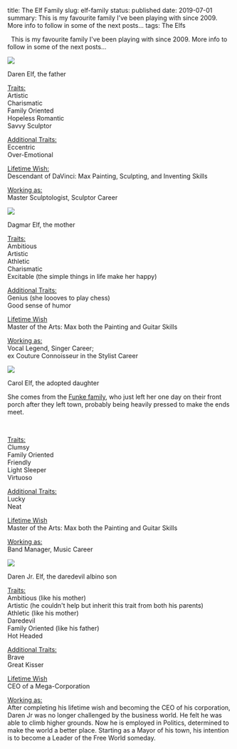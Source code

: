 title: The Elf Family
slug: elf-family
status: published
date: 2019-07-01
summary: This is my favourite family I've been playing with since 2009. More info to follow in some of the next posts...
tags: The Elfs

<p>&nbsp; This is my favourite family I've been playing with since 2009. More info to follow in some of the next posts...</p>
<a href="theme/images/sims/Daren-Elf.jpg">
    <img src="theme/images/sims/Daren-Elf.jpg">
</a>
<p class="tr-caption">
    Daren Elf, the father
</p>

<p>
    <u>Traits:</u><br>
    Artistic<br>
    Charismatic<br>
    Family Oriented<br>
    Hopeless Romantic<br>
    Savvy Sculptor<br>
<p>
    <u>Additional Traits:</u><br>
    Eccentric<br>
    Over-Emotional<br>
<p>
    <u>Lifetime Wish:</u><br>
    Descendant of DaVinci: Max Painting, Sculpting, and Inventing Skills<br>
<p>
    <u>Working as:</u><br>
    Master Sculptologist, Sculptor Career<br>
</p>

<a href="theme/images/sims/Dagmar-Elf.jpg">
    <img src="theme/images/sims/Dagmar-Elf.jpg">
</a>
<p class="tr-caption">Dagmar Elf, the mother</p>

<p>
    <u>Traits:</u><br>
    Ambitious<br>
    Artistic<br>
    Athletic<br>
    Charismatic<br>
    Excitable (the simple things in life make her happy)
</p>
<p>
    <u>Additional Traits:</u><br>
    Genius (she loooves to play chess)<br>
    Good sense of humor<br>
</p>
<p>
    <u>Lifetime Wish</u><br>
    Master of the Arts: Max both the Painting and Guitar Skills
</p>
<p>
    <u>Working as:</u><br>
    Vocal Legend, Singer Career;<br>
    ex Couture Connoisseur in the Stylist Career
</p>

<a href="theme/images/sims/Carol-Elf-Ashton.jpg">
    <img src="theme/images/sims/Carol-Elf-Ashton.jpg">
</a>
<p class="tr-caption">Carol Elf, the adopted daughter</p>
<p>
    She comes from the <a href="http://sims.wikia.com/wiki/Carol_Funke" rel="nofollow" target="_blank">Funke family</a>, who just left her one day on their front porch after they left town, probably being heavily pressed to make the ends meet.&nbsp;
</p><br>
<p>
    <u>Traits:</u><br>
    Clumsy<br>
    Family Oriented<br>
    Friendly<br>
    Light Sleeper<br>
    Virtuoso
</p>
<p>
    <u>Additional Traits:</u><br>
    Lucky<br>
    Neat
</p>

<p>
    <u>Lifetime Wish</u><br>
    Master of the Arts: Max both the Painting and Guitar Skills
</p>

<p>
    <u>Working as:</u><br>
    Band Manager, Music Career
</p>

<a href="theme/images/sims/Daren-Jr-Elf.jpg">
    <img src="theme/images/sims/Daren-Jr-Elf.jpg">
</a>
<p class="tr-caption">Daren Jr. Elf, the daredevil albino son</p>

<p>
    <u>Traits:</u><br>
    Ambitious&nbsp;(like his mother)<br>
    Artistic (he couldn't help but inherit this trait from both his parents)<br>
    Athletic (like his mother)<br>
    Daredevil<br>
    Family Oriented (like his father)<br>
    Hot Headed
</p>
<p>
    <u>Additional Traits:</u><br>
    Brave<br>
    Great Kisser
</p>

<p>
    <u>Lifetime Wish</u><br>
    CEO of a Mega-Corporation
</p>
<p>
    <u>Working as:</u><br>
    After completing his lifetime wish and becoming the CEO of his corporation, Daren Jr was no longer challenged by the business world. He felt he was able to climb higher grounds. Now he is employed in Politics, determined to make the world a better place. Starting as a Mayor of his town, his intention is to become a Leader of the Free World someday.
</p>
